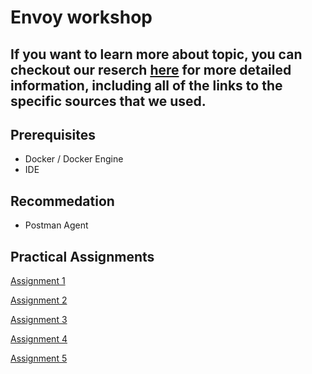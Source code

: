 # Envoy workshop

## If you want to learn more about topic, you can checkout our reserch [here](https://github.com/sebivenlo/esd-2024-envoy/blob/main/Research/envoyResearch.md) for more detailed information, including all of the links to the specific sources that we used.

## Prerequisites
- Docker / Docker Engine
- IDE

## Recommedation
- Postman Agent 

## Practical Assignments
[Assignment 1](https://github.com/sebivenlo/esd-2024-envoy/tree/main/Workshop%20materials/Demo/Assignments/Assignment_1-L4_Envoy_Proxy_(TCP))

[Assignment 2](https://github.com/sebivenlo/esd-2024-envoy/tree/main/Workshop%20materials/Demo/Assignments/Assignment_2-L7_Envoy_Proxy-Basic_Setup)

[Assignment 3](https://github.com/sebivenlo/esd-2024-envoy/tree/main/Workshop%20materials/Demo/Assignments/Assignment_3-Advanced_Routing_with_Envoy)

[Assignment 4](https://github.com/sebivenlo/esd-2024-envoy/tree/main/Workshop%20materials/Demo/Assignments/Assignment_4-Circuit_Break_and_Retry_Policies)

[Assignment 5](https://github.com/sebivenlo/esd-2024-envoy/tree/main/Workshop%20materials/Demo/Assignments/Assignment_5-Observability)